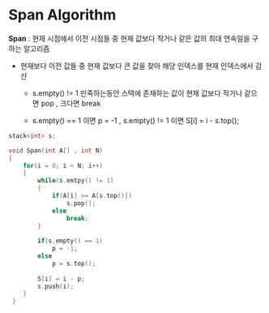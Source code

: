 # Span Algorithm

**Span** : 현재 시점에서 이전 시점들 중 현재 값보다 작거나 같은 값의 최대 연속일을 구하는 알고리즘

* 현재보다 이전 값들 중 현재 값보다 큰 값을 찾아 해당 인덱스를 현재 인덱스에서 감산
   * s.empty() != 1 만족하는동안 스택에 존재하는 값이 현재 값보다 작거나 같으면 pop , 크다면 break

   * s.empty() == 1 이면 p = -1 , s.empty() != 1 이면 S[i] = i - s.top();


~~~c++
stack<int> s;

void Span(int A[] , int N)
{
	for(i = 0; i < N; i++)
	{
		while(s.emtpy() != 1)
		{
			if(A[i] >= A[s.top()])
				s.pop();
			else
				break;
		}
		
		if(s.empty() == 1)
			p = -1;
		else
			p = s.top();
			
		S[i] = i - p;
		s.push(i);
	}
 }
~~~




